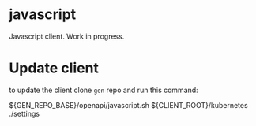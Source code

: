 # javascript

Javascript client. Work in progress.


# Update client

to update the client clone `gen` repo and run this command:

${GEN_REPO_BASE}/openapi/javascript.sh ${CLIENT_ROOT}/kubernetes ./settings

